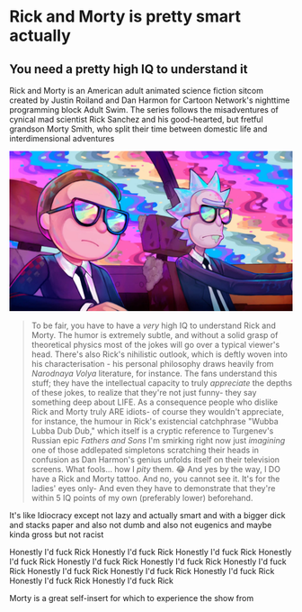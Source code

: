 # Rick and Morty is pretty smart actually
## You need a pretty high IQ to understand it

Rick and Morty is an American adult animated science fiction sitcom created by Justin Roiland and Dan Harmon for Cartoon Network's nighttime programming block Adult Swim. The series follows the misadventures of cynical mad scientist Rick Sanchez and his good-hearted, but fretful grandson Morty Smith, who split their time between domestic life and interdimensional adventures

![img](RickNMorty.jpg)

>To be fair, you have to have a _very_ high IQ to understand Rick and Morty. The humor is extremely subtle, and without a solid grasp of theoretical physics most of the jokes will go over a typical viewer's head. There's also Rick's nihilistic outlook, which is deftly woven into his characterisation - his personal philosophy draws heavily from _Narodnaya Volya_ literature, for instance. The fans understand this stuff; they have the intellectual capacity to truly _appreciate_ the depths of these jokes, to realize that they're not just funny- they say something deep about LIFE. As a consequence people who dislike Rick and Morty truly ARE idiots- of course they wouldn't appreciate, for instance, the humour in Rick's existencial catchphrase "Wubba Lubba Dub Dub," which itself is a cryptic reference to Turgenev's Russian epic _Fathers and Sons_ I'm smirking right now just _imagining_ one of those addlepated simpletons scratching their heads in confusion as Dan Harmon's genius unfolds itself on their television screens. What fools... how I _pity_ them. 😂 And yes by the way, I DO have a Rick and Morty tattoo. And no, you cannot see it. It's for the ladies' eyes only- And even they have to demonstrate that they're within 5 IQ points of my own (preferably lower) beforehand.

It's like Idiocracy except not lazy and actually smart and with a bigger dick and stacks paper and also not dumb and also not eugenics and maybe kinda gross but not racist

Honestly I'd fuck Rick
Honestly I'd fuck Rick
Honestly I'd fuck Rick
Honestly I'd fuck Rick
Honestly I'd fuck Rick
Honestly I'd fuck Rick
Honestly I'd fuck Rick
Honestly I'd fuck Rick
Honestly I'd fuck Rick
Honestly I'd fuck Rick
Honestly I'd fuck Rick
Honestly I'd fuck Rick

Morty is a great self-insert for which to experience the show from

